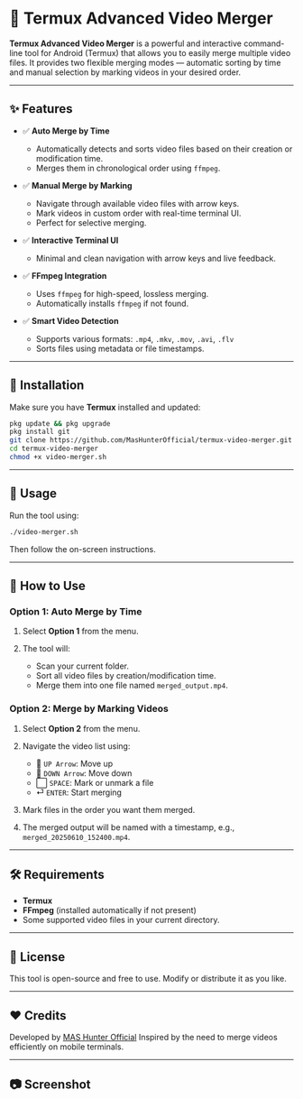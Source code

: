 
# 🎥 Termux Advanced Video Merger

**Termux Advanced Video Merger** is a powerful and interactive command-line tool for Android (Termux) that allows you to easily merge multiple video files. It provides two flexible merging modes — automatic sorting by time and manual selection by marking videos in your desired order.

---

## ✨ Features

- ✅ **Auto Merge by Time**
  - Automatically detects and sorts video files based on their creation or modification time.
  - Merges them in chronological order using `ffmpeg`.

- ✅ **Manual Merge by Marking**
  - Navigate through available video files with arrow keys.
  - Mark videos in custom order with real-time terminal UI.
  - Perfect for selective merging.

- ✅ **Interactive Terminal UI**
  - Minimal and clean navigation with arrow keys and live feedback.
  
- ✅ **FFmpeg Integration**
  - Uses `ffmpeg` for high-speed, lossless merging.
  - Automatically installs `ffmpeg` if not found.

- ✅ **Smart Video Detection**
  - Supports various formats: `.mp4`, `.mkv`, `.mov`, `.avi`, `.flv`
  - Sorts files using metadata or file timestamps.

---

## 🚀 Installation

Make sure you have **Termux** installed and updated:

```bash
pkg update && pkg upgrade
pkg install git
git clone https://github.com/MasHunterOfficial/termux-video-merger.git
cd termux-video-merger
chmod +x video-merger.sh
````

---

## 🧠 Usage

Run the tool using:

```bash
./video-merger.sh
```

Then follow the on-screen instructions.

---

## 📜 How to Use

### Option 1: Auto Merge by Time

1. Select **Option 1** from the menu.
2. The tool will:

   * Scan your current folder.
   * Sort all video files by creation/modification time.
   * Merge them into one file named `merged_output.mp4`.

### Option 2: Merge by Marking Videos

1. Select **Option 2** from the menu.
2. Navigate the video list using:

   * 🔼 `UP Arrow`: Move up
   * 🔽 `DOWN Arrow`: Move down
   * ⬜ `SPACE`: Mark or unmark a file
   * ⏎ `ENTER`: Start merging
3. Mark files in the order you want them merged.
4. The merged output will be named with a timestamp, e.g., `merged_20250610_152400.mp4`.

---

## 🛠 Requirements

* **Termux**
* **FFmpeg** (installed automatically if not present)
* Some supported video files in your current directory.

---

## 🧾 License

This tool is open-source and free to use. Modify or distribute it as you like.

---

## ❤️ Credits

Developed by [MAS Hunter Official](https://github.com/MasHunterOfficial)
Inspired by the need to merge videos efficiently on mobile terminals.

---

## 📷 Screenshot

```
